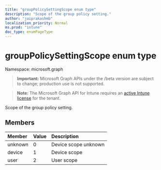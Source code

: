 ```yaml
---
title: "groupPolicySettingScope enum type"
description: "Scope of the group policy setting."
author: "jaiprakashmb"
localization_priority: Normal
ms.prod: "intune"
doc_type: enumPageType
---
```


# groupPolicySettingScope enum type

Namespace: microsoft.graph

> **Important:** Microsoft Graph APIs under the /beta version are subject to change; production use is not supported.

> **Note:** The Microsoft Graph API for Intune requires an [active Intune license](https://go.microsoft.com/fwlink/?linkid=839381) for the tenant.

Scope of the group policy setting.

## Members
|Member|Value|Description|
|:---|:---|:---|
|unknown|0|Device scope unknown|
|device|1|Device scope|
|user|2|User scope|
